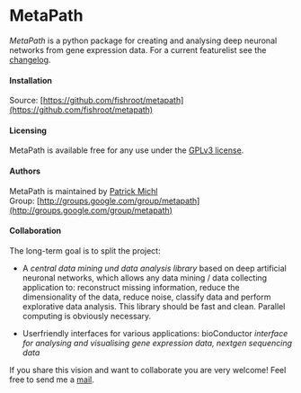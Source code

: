 MetaPath
========

*MetaPath* is a python package for creating and analysing deep neuronal networks from gene expression data.
For a current featurelist see the [changelog](https://github.com/fishroot/metapath/blob/master/changelog.md).

#### Installation ####
Source: [https://github.com/fishroot/metapath](https://github.com/fishroot/metapath)

#### Licensing ####
MetaPath is available free for any use under the [GPLv3 license](https://www.gnu.org/licenses/gpl.html).

#### Authors ####
MetaPath is maintained by [Patrick Michl](https://www.mathi.uni-heidelberg.de/~pmichl/) <br>
Group: [http://groups.google.com/group/metapath](http://groups.google.com/group/metapath)

#### Collaboration ####
The long-term goal is to split the project:

* A *central data mining und data analysis library* based on deep artificial neuronal networks,
which allows any data mining / data collecting application to: reconstruct missing information,
reduce the dimensionality of the data, reduce noise, classify data and perform explorative data analysis.
This library should be fast and clean. Parallel computing is obviously necessary.

* Userfriendly interfaces for various applications: bioConductor
*interface for analysing and visualising gene expression data, nextgen sequencing data*

If you share this vision and want to collaborate you are very welcome!
Feel free to send me a [mail](https://www.mathi.uni-heidelberg.de/~pmichl/).

